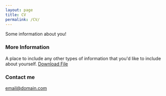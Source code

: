 ```yaml
---
layout: page
title: CV
permalink: /CV/
---
```


Some information about you!

### More Information

A place to include any other types of information that you'd like to include about yourself.
<a href="CurriculumVitae - ThorsteinnHJonsson.pdf">Download File</a>
### Contact me

[email@domain.com](mailto:email@domain.com)
